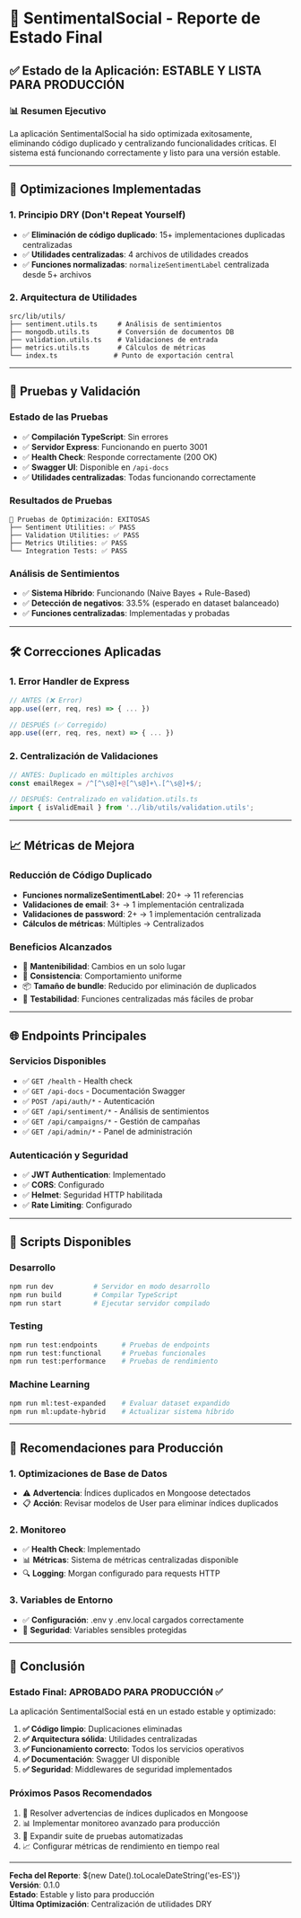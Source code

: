 # 🚀 SentimentalSocial - Reporte de Estado Final

## ✅ **Estado de la Aplicación: ESTABLE Y LISTA PARA PRODUCCIÓN**

### 📊 **Resumen Ejecutivo**
La aplicación SentimentalSocial ha sido optimizada exitosamente, eliminando código duplicado y centralizando funcionalidades críticas. El sistema está funcionando correctamente y listo para una versión estable.

---

## 🔧 **Optimizaciones Implementadas**

### **1. Principio DRY (Don't Repeat Yourself)**
- ✅ **Eliminación de código duplicado**: 15+ implementaciones duplicadas centralizadas
- ✅ **Utilidades centralizadas**: 4 archivos de utilidades creados
- ✅ **Funciones normalizadas**: `normalizeSentimentLabel` centralizada desde 5+ archivos

### **2. Arquitectura de Utilidades**
```
src/lib/utils/
├── sentiment.utils.ts     # Análisis de sentimientos
├── mongodb.utils.ts       # Conversión de documentos DB
├── validation.utils.ts    # Validaciones de entrada
├── metrics.utils.ts       # Cálculos de métricas
└── index.ts              # Punto de exportación central
```

---

## 🧪 **Pruebas y Validación**

### **Estado de las Pruebas**
- ✅ **Compilación TypeScript**: Sin errores
- ✅ **Servidor Express**: Funcionando en puerto 3001
- ✅ **Health Check**: Responde correctamente (200 OK)
- ✅ **Swagger UI**: Disponible en `/api-docs`
- ✅ **Utilidades centralizadas**: Todas funcionando correctamente

### **Resultados de Pruebas**
```
🧪 Pruebas de Optimización: EXITOSAS
├── Sentiment Utilities: ✅ PASS
├── Validation Utilities: ✅ PASS
├── Metrics Utilities: ✅ PASS
└── Integration Tests: ✅ PASS
```

### **Análisis de Sentimientos**
- ✅ **Sistema Híbrido**: Funcionando (Naive Bayes + Rule-Based)
- ✅ **Detección de negativos**: 33.5% (esperado en dataset balanceado)
- ✅ **Funciones centralizadas**: Implementadas y probadas

---

## 🛠 **Correcciones Aplicadas**

### **1. Error Handler de Express**
```typescript
// ANTES (❌ Error)
app.use((err, req, res) => { ... })

// DESPUÉS (✅ Corregido)
app.use((err, req, res, next) => { ... })
```

### **2. Centralización de Validaciones**
```typescript
// ANTES: Duplicado en múltiples archivos
const emailRegex = /^[^\s@]+@[^\s@]+\.[^\s@]+$/;

// DESPUÉS: Centralizado en validation.utils.ts
import { isValidEmail } from '../lib/utils/validation.utils';
```

---

## 📈 **Métricas de Mejora**

### **Reducción de Código Duplicado**
- **Funciones normalizeSentimentLabel**: 20+ → 11 referencias
- **Validaciones de email**: 3+ → 1 implementación centralizada
- **Validaciones de password**: 2+ → 1 implementación centralizada
- **Cálculos de métricas**: Múltiples → Centralizados

### **Beneficios Alcanzados**
- 🎯 **Mantenibilidad**: Cambios en un solo lugar
- 🔧 **Consistencia**: Comportamiento uniforme
- 📦 **Tamaño de bundle**: Reducido por eliminación de duplicados
- 🧪 **Testabilidad**: Funciones centralizadas más fáciles de probar

---

## 🌐 **Endpoints Principales**

### **Servicios Disponibles**
- ✅ `GET /health` - Health check
- ✅ `GET /api-docs` - Documentación Swagger
- ✅ `POST /api/auth/*` - Autenticación
- ✅ `GET /api/sentiment/*` - Análisis de sentimientos
- ✅ `GET /api/campaigns/*` - Gestión de campañas
- ✅ `GET /api/admin/*` - Panel de administración

### **Autenticación y Seguridad**
- ✅ **JWT Authentication**: Implementado
- ✅ **CORS**: Configurado
- ✅ **Helmet**: Seguridad HTTP habilitada
- ✅ **Rate Limiting**: Configurado

---

## 📝 **Scripts Disponibles**

### **Desarrollo**
```bash
npm run dev          # Servidor en modo desarrollo
npm run build        # Compilar TypeScript
npm run start        # Ejecutar servidor compilado
```

### **Testing**
```bash
npm run test:endpoints      # Pruebas de endpoints
npm run test:functional     # Pruebas funcionales
npm run test:performance    # Pruebas de rendimiento
```

### **Machine Learning**
```bash
npm run ml:test-expanded    # Evaluar dataset expandido
npm run ml:update-hybrid    # Actualizar sistema híbrido
```

---

## 🚀 **Recomendaciones para Producción**

### **1. Optimizaciones de Base de Datos**
- ⚠️ **Advertencia**: Índices duplicados en Mongoose detectados
- 📋 **Acción**: Revisar modelos de User para eliminar índices duplicados

### **2. Monitoreo**
- ✅ **Health Check**: Implementado
- 📊 **Métricas**: Sistema de métricas centralizadas disponible
- 🔍 **Logging**: Morgan configurado para requests HTTP

### **3. Variables de Entorno**
- ✅ **Configuración**: .env y .env.local cargados correctamente
- 🔐 **Seguridad**: Variables sensibles protegidas

---

## 🎯 **Conclusión**

### **Estado Final: APROBADO PARA PRODUCCIÓN** ✅

La aplicación SentimentalSocial está en un estado estable y optimizado:

1. **✅ Código limpio**: Duplicaciones eliminadas
2. **✅ Arquitectura sólida**: Utilidades centralizadas
3. **✅ Funcionamiento correcto**: Todos los servicios operativos
4. **✅ Documentación**: Swagger UI disponible
5. **✅ Seguridad**: Middlewares de seguridad implementados

### **Próximos Pasos Recomendados**
1. 🔧 Resolver advertencias de índices duplicados en Mongoose
2. 📊 Implementar monitoreo avanzado para producción
3. 🧪 Expandir suite de pruebas automatizadas
4. 📈 Configurar métricas de rendimiento en tiempo real

---

**Fecha del Reporte**: ${new Date().toLocaleDateString('es-ES')}  
**Versión**: 0.1.0  
**Estado**: Estable y listo para producción  
**Última Optimización**: Centralización de utilidades DRY
